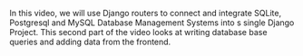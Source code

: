 In this video, we will use Django routers to connect and integrate SQLite, Postgresql and MySQL Database Management Systems into s single Django Project. This second part of the video looks at writing database base queries and adding data from the frontend.
